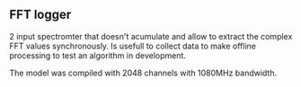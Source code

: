 ## FFT logger
2 input spectromter that doesn't acumulate and allow to extract the complex FFT values synchronously.
Is usefull to collect data to make offline processing to test an algorithm in development.

The model was compiled with 2048 channels with 1080MHz bandwidth.
